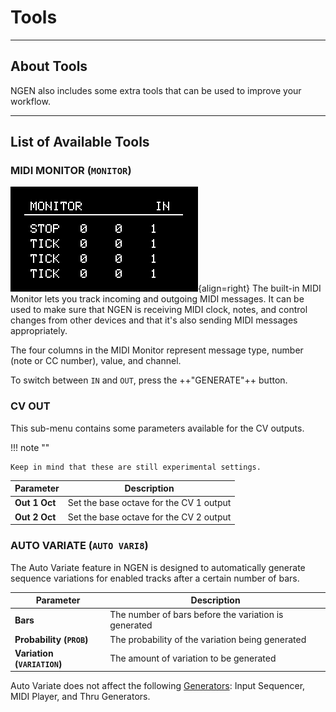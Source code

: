 # Tools

--- 

## About Tools

NGEN also includes some extra tools that can be used to improve your workflow.

---

## List of Available Tools

### MIDI MONITOR (```MONITOR```)

![](images/NGEN_MIDIMonitor.gif){align=right}
The built-in MIDI Monitor lets you track incoming and outgoing MIDI messages.
It can be used to make sure that NGEN is receiving MIDI clock, notes, and control changes from other devices and that it's also sending MIDI messages appropriately.

The four columns in the MIDI Monitor represent message type, number (note or CC number), value, and channel.

To switch between ```IN``` and ```OUT```, press the ++"GENERATE"++ button.


### CV OUT

This sub-menu contains some parameters available for the CV outputs.

!!! note ""

    Keep in mind that these are still experimental settings.

| **Parameter**                   | **Description**                                      |
|---------------------------------|------------------------------------------------------|
| **Out 1 Oct**                        | Set the base octave for the CV 1 output |
| **Out 2 Oct**                        | Set the base octave for the CV 2 output |


### AUTO VARIATE (```AUTO VARI8```)

The Auto Variate feature in NGEN is designed to automatically generate sequence variations for enabled tracks after a certain number of bars. 

| **Parameter**                   | **Description**                                      |
|---------------------------------|------------------------------------------------------|
| **Bars**                        | The number of bars before the variation is generated |
| **Probability (```PROB```)**    | The probability of the variation being generated     |
| **Variation (```VARIATION```)** | The amount of variation to be generated              |

Auto Variate does not affect the following [Generators](generators.md): Input Sequencer, MIDI Player, and Thru Generators.